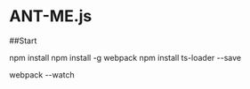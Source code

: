# ANT-ME.js

##Start

npm install
npm install -g webpack
npm install ts-loader --save

webpack --watch
